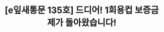 ---
href: 'https://stibee.com/api/v1.0/emails/share/Cvrq-kKgwkfSynOZIWBzMABtSUKKPA==#new_tab'
title: '[e잎새통문 135호] 드디어! 1회용컵 보증금제가 돌아왔습니다!'
img: '/_assets/135.jpg'
---